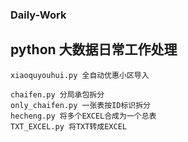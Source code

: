 ### Daily-Work
## python 大数据日常工作处理

    xiaoquyouhui.py 全自动优惠小区导入

    chaifen.py 分局承包拆分
    only_chaifen.py 一张表按ID标识拆分
    hecheng.py 将多个EXCEL合成为一个总表
    TXT_EXCEL.py 将TXT转成EXCEL
